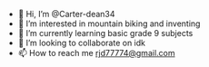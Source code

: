 - 👋 Hi, I’m @Carter-dean34
- 👀 I’m interested in mountain biking and inventing
- 🌱 I’m currently learning basic grade 9 subjects
- 💞️ I’m looking to collaborate on idk
- 📫 How to reach me rjd77774@gmail.com

<!---
Carter-dean34/Carter-dean34 is a ✨ special ✨ repository because its `README.md` (this file) appears on your GitHub profile.
You can click the Preview link to take a look at your changes.
--->
